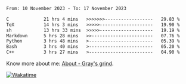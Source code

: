 <!--START_SECTION:waka-->

```txt
From: 10 November 2023 - To: 17 November 2023

C             21 hrs 4 mins   >>>>>>>------------------   29.83 %
TeX           14 hrs 3 mins   >>>>>--------------------   19.90 %
sh            13 hrs 33 mins  >>>>>--------------------   19.19 %
Markdown      5 hrs 28 mins   >>-----------------------   07.76 %
Python        3 hrs 48 mins   >------------------------   05.39 %
Bash          3 hrs 40 mins   >------------------------   05.20 %
C++           3 hrs 27 mins   >------------------------   04.90 %
```

<!--END_SECTION:waka-->

<!-- [![grayxu's github stats](https://github-readme-stats.vercel.app/api?username=grayxu&count_private=true&show_icons=true)](https://github.com/grayxu) -->

Know more about me: [About - Gray's grind](https://www.grayxu.cn/).
<p align="left">
  <a href="https://wakatime.com/@grayxu" target="_blank">
    <img alt="Wakatime" src="https://wakatime.com/badge/user/c69eb31e-43a1-463f-8968-c3449e386f57.svg"/>
  </a>
</p>

